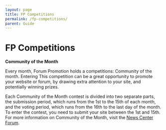 ```yaml
---
layout: page
title: FP Competitions
permalink: /fp-competitions/
parent: Guide
---
```


# FP Competitions

**Community of the Month**

Every month, Forum Promotion holds a competitions: Community of the month. Entering This competition can be a great opportunity to promote your website or forum, by drawing extra attention to your site, and potentially winning prizes.

Each Community of the Month contest is divided into two separate parts, the submission period, which runs from the 1st to the 15th of each month, and the voting period, which runs from the 16th to the last day of the month. To enter the contest, you need to submit your site between the 1st and 15th. For more information on Community of the Month, visit the [News Center Forum](https://community.forumpromotion.net/forums/news-center.1/).
